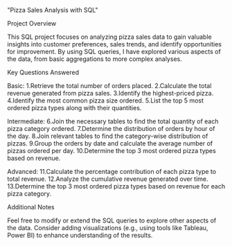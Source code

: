 "Pizza Sales Analysis with SQL"

Project Overview

This SQL project focuses on analyzing pizza sales data to gain valuable insights into customer preferences, sales trends, and identify opportunities for improvement. 
By using SQL queries, I have explored various aspects of the data, from basic aggregations to more complex analyses.

Key Questions Answered

Basic:
1.Retrieve the total number of orders placed.
2.Calculate the total revenue generated from pizza sales.
3.Identify the highest-priced pizza.
4.Identify the most common pizza size ordered.
5.List the top 5 most ordered pizza types along with their quantities.


Intermediate:
6.Join the necessary tables to find the total quantity of each pizza category ordered.
7.Determine the distribution of orders by hour of the day.
8.Join relevant tables to find the category-wise distribution of pizzas.
9.Group the orders by date and calculate the average number of pizzas ordered per day.
10.Determine the top 3 most ordered pizza types based on revenue.

Advanced:
11.Calculate the percentage contribution of each pizza type to total revenue.
12.Analyze the cumulative revenue generated over time.
13.Determine the top 3 most ordered pizza types based on revenue for each pizza category.

Additional Notes

Feel free to modify or extend the SQL queries to explore other aspects of the data.
Consider adding visualizations (e.g., using tools like Tableau, Power BI) to enhance understanding of the results.
